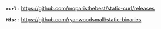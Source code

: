 **`curl`** : https://github.com/moparisthebest/static-curl/releases

**`Misc`** : https://github.com/ryanwoodsmall/static-binaries
